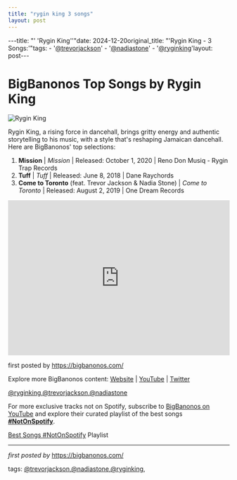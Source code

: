 ```yaml
---
title: "rygin king 3 songs"
layout: post
---
```

---title: "' 'Rygin King''"date: 2024-12-20original_title: "'Rygin King - 3 Songs:'"tags:  - '[@trevorjackson](/tags/trevorjackson/)'  - '[@nadiastone](/tags/nadiastone/)'  - '[@ryginking](/tags/ryginking/)'layout: post---<h1>BigBanonos Top Songs by Rygin King</h1><img src="https://www.dancehallmag.com/assets/2024/07/rygin-king-900x600.jpg" alt="Rygin King"> <p>Rygin King, a rising force in dancehall, brings gritty energy and authentic storytelling to his music, with a style that's reshaping Jamaican dancehall. Here are BigBanonos' top selections:</p> <ol> <li><strong>Mission</strong> | <em>Mission</em> | Released: October 1, 2020 | Reno Don Musiq - Rygin Trap Records</li> <li><strong>Tuff</strong> | <em>Tuff</em> | Released: June 8, 2018 | Dane Raychords</li> <li><strong>Come to Toronto</strong> (feat. Trevor Jackson & Nadia Stone) | <em>Come to Toronto</em> | Released: August 2, 2019 | One Dream Records</li></ol> <div> <iframe src="https://open.spotify.com/embed/playlist/02O9iv2cY4Wh1ZXKK5HyXT?utm_source=generator" width="100%" height="352" frameborder="0" allow="autoplay; clipboard-write; encrypted-media; fullscreen; picture-in-picture" loading="lazy"></iframe></div> <p>first posted by <a href="https://bigbanonos.com/">https://bigbanonos.com/</a></p> <div> <p>Explore more BigBanonos content: <a href="https://bigbanonos.com/">Website</a> | <a href="https://www.youtube.com/[@BigBanonos](/tags/BigBanonos/)">YouTube</a> | <a href="https://x.com/bigbanonos">Twitter</a></p></div> <!-- Tags --><p>[@ryginking](/tags/ryginking/),[@trevorjackson](/tags/trevorjackson/),[@nadiastone](/tags/nadiastone/)</p><!--Subscribe and Playlist Links--><div>    <p>For more exclusive tracks not on Spotify, subscribe to <a href="https://www.youtube.com/[@BigBanonos](/tags/BigBanonos/)" target="_blank">BigBanonos on YouTube</a> and explore their curated playlist of the best songs <strong>[#NotOnSpotify](/tags/NotOnSpotify/)</strong>.</p>    <p><a href="https://www.youtube.com/playlist?list=PLtuNtuTatqI0kFahUCbtbfenC_ET5O_tr" target="_blank">Best Songs [#NotOnSpotify](/tags/NotOnSpotify/) Playlist<br /></a></p></div><hr /><p><em>first posted by</em> <a href="https://bigbanonos.com/" rel="noopener" target="_new">https://bigbanonos.com/</a></p><p>tags: [@trevorjackson](/tags/trevorjackson/),[@nadiastone](/tags/nadiastone/),[@ryginking](/tags/ryginking/),</p>